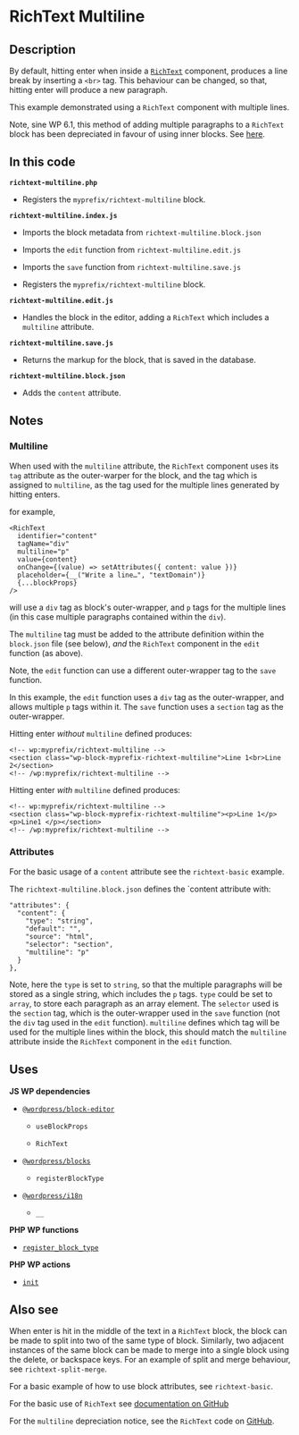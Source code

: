 # RichText Multiline

## Description

By default, hitting enter when inside a [`RichText`](https://github.com/WordPress/gutenberg/blob/trunk/packages/block-editor/src/components/rich-text/README.md) component, produces a line break by inserting a `<br>` tag. This behaviour can be changed, so that, hitting enter will produce a new paragraph.

This example demonstrated using a `RichText` component with multiple lines.

Note, sine WP 6.1, this method of adding multiple paragraphs to a `RichText` block has been depreciated in favour of using inner blocks. See [here](https://github.com/WordPress/gutenberg/blob/wp/6.1/packages/block-editor/src/components/rich-text/index.js#L119).

## In this code

**`richtext-multiline.php`**

- Registers the `myprefix/richtext-multiline` block.

**`richtext-multiline.index.js`**

- Imports the block metadata from `richtext-multiline.block.json`

- Imports the `edit` function from `richtext-multiline.edit.js`

- Imports the `save` function from `richtext-multiline.save.js`

- Registers the `myprefix/richtext-multiline` block.

**`richtext-multiline.edit.js`**

- Handles the block in the editor, adding a `RichText` which includes a `multiline` attribute.

**`richtext-multiline.save.js`**

- Returns the markup for the block, that is saved in the database.

**`richtext-multiline.block.json`**

- Adds the `content` attribute.

## Notes

### Multiline

When used with the `multiline` attribute, the `RichText` component uses its `tag` attribute as the outer-warper for the block, and the tag which is assigned to `multiline`, as the tag used for the multiple lines generated by hitting enters.

for example,

```
<RichText
  identifier="content"
  tagName="div"
  multiline="p"
  value={content}
  onChange={(value) => setAttributes({ content: value })}
  placeholder={__("Write a line…", "textDomain")}
  {...blockProps}
/>
```

will use a `div` tag as block's outer-wrapper, and `p` tags for the multiple lines (in this case multiple paragraphs contained within the `div`).

The `multiline` tag must be added to the attribute definition within the `block.json` file (see below), _and_ the `RichText` component in the `edit` function (as above).

Note, the `edit` function can use a different outer-wrapper tag to the `save` function.

In this example, the `edit` function uses a `div` tag as the outer-wrapper, and allows multiple `p` tags within it. The `save` function uses a `section` tag as the outer-wrapper.

Hitting enter _without_ `multiline` defined produces:

```
<!-- wp:myprefix/richtext-multiline -->
<section class="wp-block-myprefix-richtext-multiline">Line 1<br>Line 2</section>
<!-- /wp:myprefix/richtext-multiline -->
```

Hitting enter _with_ `multiline` defined produces:

```
<!-- wp:myprefix/richtext-multiline -->
<section class="wp-block-myprefix-richtext-multiline"><p>Line 1</p><p>Line1 </p></section>
<!-- /wp:myprefix/richtext-multiline -->
```

### Attributes

For the basic usage of a `content` attribute see the `richtext-basic` example.

The `richtext-multiline.block.json` defines the `content attribute with:

```
"attributes": {
  "content": {
    "type": "string",
    "default": "",
    "source": "html",
    "selector": "section",
    "multiline": "p"
  }
},
```

Note, here the `type` is set to `string`, so that the multiple paragraphs will be stored as a single string, which includes the `p` tags. `type` could be set to `array`, to store each paragraph as an array element. The `selector` used is the `section` tag, which is the outer-wrapper used in the `save` function (not the `div` tag used in the `edit` function). `multiline` defines which tag will be used for the multiple lines within the block, this should match the `multiline` attribute inside the `RichText` component in the `edit` function.

## Uses

**JS WP dependencies**

- [`@wordpress/block-editor`](https://developer.wordpress.org/block-editor/reference-guides/packages/packages-block-editor/)

  - `useBlockProps`

  - `RichText`

- [`@wordpress/blocks`](https://developer.wordpress.org/block-editor/reference-guides/packages/packages-blocks/)

  - `registerBlockType`

- [`@wordpress/i18n`](https://developer.wordpress.org/block-editor/reference-guides/packages/packages-i18n/)

  - `__`

**PHP WP functions**

- [`register_block_type`](https://developer.wordpress.org/reference/functions/register_block_type/)

**PHP WP actions**

- [`init`](https://developer.wordpress.org/reference/hooks/init/)

## Also see

When enter is hit in the middle of the text in a `RichText` block, the block can be made to split into two of the same type of block. Similarly, two adjacent instances of the same block can be made to merge into a single block using the delete, or backspace keys. For an example of split and merge behaviour, see `richtext-split-merge`.

For a basic example of how to use block attributes, see `richtext-basic`.

For the basic use of `RichText` see [documentation on GitHub](https://github.com/WordPress/gutenberg/blob/trunk/packages/block-editor/src/components/rich-text/README.md)

For the `multiline` depreciation notice, see the `RichText` code on [GitHub](https://github.com/WordPress/gutenberg/blob/wp/6.1/packages/block-editor/src/components/rich-text/index.js#L119).
